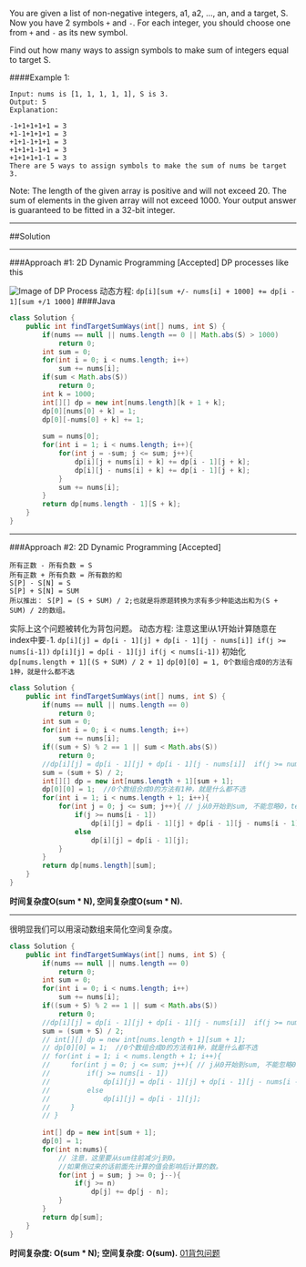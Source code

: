 You are given a list of non-negative integers, a1, a2, ..., an, and a target, S. Now you have 2 symbols `+` and `-`. For each integer, you should choose one from `+` and `-` as its new symbol.

Find out how many ways to assign symbols to make sum of integers equal to target S.

####Example 1:
```
Input: nums is [1, 1, 1, 1, 1], S is 3. 
Output: 5
Explanation: 

-1+1+1+1+1 = 3
+1-1+1+1+1 = 3
+1+1-1+1+1 = 3
+1+1+1-1+1 = 3
+1+1+1+1-1 = 3
There are 5 ways to assign symbols to make the sum of nums be target 3.
```
Note:
The length of the given array is positive and will not exceed 20.
The sum of elements in the given array will not exceed 1000.
Your output answer is guaranteed to be fitted in a 32-bit integer.
___
##Solution
___
###Approach #1: 2D Dynamic Programming [Accepted]
DP processes like this

![Image of DP Process](http://upload-images.jianshu.io/upload_images/3174228-a92372083dbd489a.jpg?imageMogr2/auto-orient/strip%7CimageView2/2/w/1240)
动态方程: `dp[i][sum +/- nums[i] + 1000] += dp[i - 1][sum +/1 1000]` 
####Java
```java
class Solution {
    public int findTargetSumWays(int[] nums, int S) {
        if(nums == null || nums.length == 0 || Math.abs(S) > 1000)
            return 0;
        int sum = 0;
        for(int i = 0; i < nums.length; i++)
            sum += nums[i];
        if(sum < Math.abs(S))
            return 0;
        int k = 1000;
        int[][] dp = new int[nums.length][k + 1 + k];
        dp[0][nums[0] + k] = 1;
        dp[0][-nums[0] + k] += 1;
        
        sum = nums[0];
        for(int i = 1; i < nums.length; i++){
            for(int j = -sum; j <= sum; j++){
                dp[i][j + nums[i] + k] += dp[i - 1][j + k];
                dp[i][j - nums[i] + k] += dp[i - 1][j + k]; 
            }
            sum += nums[i];
        }
        return dp[nums.length - 1][S + k];
    }
}
```
---
###Approach #2: 2D Dynamic Programming [Accepted]
```
所有正数 - 所有负数 = S
所有正数 + 所有负数 = 所有数的和
S[P] - S[N] = S
S[P] + S[N] = SUM
所以推出： S[P] = (S + SUM) / 2;也就是将原题转换为求有多少种能选出和为(S + SUM) / 2的数组。
```
实际上这个问题被转化为背包问题。
动态方程:
注意这里i从1开始计算随意在index中要`-`1.
`dp[i][j] = dp[i - 1][j] + dp[i - 1][j - nums[i]] if(j >= nums[i-1])`
`dp[i][j] = dp[i - 1][j] if(j < nums[i-1])`
初始化
`dp[nums.length + 1][(S + SUM) / 2 + 1]`
`dp[0][0] = 1, 0个数组合成0的方法有1种，就是什么都不选`
```java
class Solution {
    public int findTargetSumWays(int[] nums, int S) {
        if(nums == null || nums.length == 0)
            return 0;
        int sum = 0;
        for(int i = 0; i < nums.length; i++)
            sum += nums[i];
        if((sum + S) % 2 == 1 || sum < Math.abs(S))
            return 0;
        //dp[i][j] = dp[i - 1][j] + dp[i - 1][j - nums[i]]  if(j >= nums[i])
        sum = (sum + S) / 2;
        int[][] dp = new int[nums.length + 1][sum + 1];
        dp[0][0] = 1;  //0个数组合成0的方法有1种，就是什么都不选
        for(int i = 1; i < nums.length + 1; i++){
            for(int j = 0; j <= sum; j++){ // j从0开始到sum, 不能忽略0，testcase[0,0,0,1], 1
                if(j >= nums[i - 1])
                    dp[i][j] = dp[i - 1][j] + dp[i - 1][j - nums[i - 1]];
                else
                    dp[i][j] = dp[i - 1][j];
            }
        }
        return dp[nums.length][sum];
    }
}
```
<b>时间复杂度O(sum * N), 空间复杂度O(sum * N).</b>

---
很明显我们可以用滚动数组来简化空间复杂度。
```java
class Solution {
    public int findTargetSumWays(int[] nums, int S) {
        if(nums == null || nums.length == 0)
            return 0;
        int sum = 0;
        for(int i = 0; i < nums.length; i++)
            sum += nums[i];
        if((sum + S) % 2 == 1 || sum < Math.abs(S))
            return 0;
        //dp[i][j] = dp[i - 1][j] + dp[i - 1][j - nums[i]]  if(j >= nums[i])
        sum = (sum + S) / 2;
        // int[][] dp = new int[nums.length + 1][sum + 1];
        // dp[0][0] = 1;  //0个数组合成0的方法有1种，就是什么都不选
        // for(int i = 1; i < nums.length + 1; i++){
        //     for(int j = 0; j <= sum; j++){ // j从0开始到sum, 不能忽略0，testcase[0,0,0,1], 1
        //         if(j >= nums[i - 1])
        //             dp[i][j] = dp[i - 1][j] + dp[i - 1][j - nums[i - 1]];
        //         else
        //             dp[i][j] = dp[i - 1][j];
        //     }
        // }
        
        int[] dp = new int[sum + 1];
        dp[0] = 1;
        for(int n:nums){
            // 注意，这里要从sum往前减少j到0。
            //如果倒过来的话前面先计算的值会影响后计算的数。
            for(int j = sum; j >= 0; j--){ 
                if(j >= n)
                    dp[j] += dp[j - n];
            }
        }
        return dp[sum];
    }
}
```
<b>时间复杂度: O(sum * N); 空间复杂度: O(sum).</b>
[01背包问题](http://love-oriented.com/pack/P01.html)
